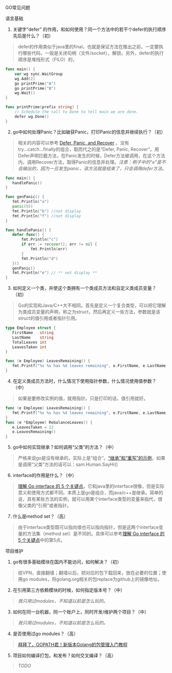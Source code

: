 GO常见问题

语言基础
1. 关键字“defer” 的作用，和如何使用？同一个方法中的若干个defer的执行顺序先后是什么？（初）

 > defer的作用类似于java里的final，也就是保证方法在推出之前，一定要执行哪些代码，一般是关闭句柄（文件/socket），解锁。另外，defer的执行顺序是堆栈形式（FILO）的，

```go
func main() {
    var wg sync.WaitGroup
    wg.Add(2)
    go printPrime("A")
    go printPrime("B")
    wg.Wait()
}

func printPrime(prefix string) {
    // Schedule the call to Done to tell main we are done.
    defer wg.Done()
}
```

2. go中如何处理Panic？比如破获Panic，打印Panic的信息并继续执行？（初）

 > 相关的内容可以参考 [Defer, Panic, and Recover](https://blog.golang.org/defer-panic-and-recover) 。没有 try...catch...finally的组合，取而代之的是“Defer, Panic, Recover”。用Defer声明拦截方法，在Panic发生的时候，Defer方法被调用，在这个方法内，调用Recover方法，取得Panic的信息并处理。*注意：例子中的"e"是不会输出的，因为一旦发生panic，该方法就是结束了，只会调用defer方法。*

 ```go
 func main() {
	handlePanic()
}

func genPanic() {
	fmt.Println("a")
	panic(55)
	fmt.Println("b") //not display
	fmt.Println("f") //not display
}

func handlePanic() {
	defer func() {
		fmt.Println("c")
		if err := recover(); err != nil {
			fmt.Println(err)
		}
		fmt.Println("d")
	}()
	genPanic()
	fmt.Println("e") // ** not display **
}
 ```

3. 如何定义一个类，并使这个类拥有一个类成员方法和自定义类成员变量？（初）

 > Go的实现和Java/C++大不相同。首先是定义一个复合类型，可以把它理解为类成员变量的声明，称之为struct，然后再定义一些方法，参数就是该struct的值引用或者指针引用。

 ```go
type Employee struct {  
    FirstName   string
    LastName    string
    TotalLeaves int
    LeavesTaken int
}

func (e Employee) LeavesRemaining() {  
    fmt.Printf("%s %s has %d leaves remaining", e.FirstName, e.LastName, (e.TotalLeaves - e.LeavesTaken))
}
 ```

4. 在定义类成员方法时，什么情况下使用指针参数，什么情况使用值参数？（中）

 > 如果是要修改实例的值，就用指针。只是打印的话，值引用就好。

 ```go
 func (e Employee) LeavesRemaining() {
    fmt.Printf("%s %s has %d leaves remaining", e.FirstName, e.LastName, (e.TotalLeaves - e.LeavesTaken))
 }
 func (e *Employee) RebalanceLeaves() {
    e.LeavesTaken = 12
    e.LeavesRemaining()
 }
 ```

5. go中如何实现继承？如何调用“父类”的方法？（中）

 > 严格来说go是没有继承的，实际上是“组合”。[“继承”和“重写”的示例](https://studygolang.com/articles/4113)，如果是调用“父类”方法的话可以：sam.Human.SayHi()

6. interface的作用是什么？（中）

 > [理解 Go interface 的 5 个关键点](https://sanyuesha.com/2017/07/22/how-to-understand-go-interface/)。它和java里的interface很像，但是实际意义和使用方式都不同。本质上是go是组合，而java/c++是继承。简单的说，具有某些方法的实例，就可以用某个interface类型的变量来指代，很像父类的“引用”或者指针。


7. 什么是method set？（高）

 > 由于interface类型既可以指向值也可以指向指针，但是这两个interface变量的方法集（method set）是不同的。具体可以参考[理解 Go interface 的 5 个关键点](https://sanyuesha.com/2017/07/22/how-to-understand-go-interface/)中的第5点。


项目维护
1. go有很多基础模块在国内不能访问，如何解决？（初）

 > 挂VPN，直接翻墙；翻墙以后，把对应的包下载回来，放在必要的位置；使用go modules，将golang.org相关的包replace为github上的镜像地址。

2. 在引用第三方依赖模块的时候，如何指定版本号？（中）

 > *我只用过modules，不知道以前是怎么玩的。*

3. 如何在同一台机器，同一个账户上，同时开发/维护两个项目？（中）

 > *我只用过modules，不知道以前是怎么玩的。*

4. 是否使用过go modules？（高）

 > [拜拜了，GOPATH君！新版本Golang的包管理入门教程](https://segmentfault.com/a/1190000018690961)

5. 项目如何编译打包，和发布？如何交叉编译？（高）

 > *TODO*
